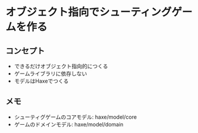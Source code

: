 # オブジェクト指向でシューティングゲームを作る
## コンセプト
- できるだけオブジェクト指向的につくる
- ゲームライブラリに依存しない
- モデルはHaxeでつくる

## メモ
- シューティグゲームのコアモデル: haxe/model/core
- ゲームのドメインモデル: haxe/model/domain
